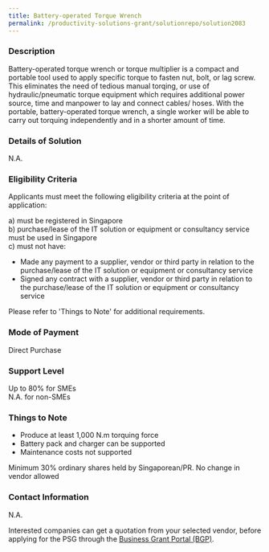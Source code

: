 ```yaml
---
title: Battery-operated Torque Wrench
permalink: /productivity-solutions-grant/solutionrepo/solution2083
---
```


### Description

Battery-operated torque wrench or torque multiplier is a compact and portable tool used to apply specific torque to fasten nut, bolt, or lag screw. This eliminates the need of tedious manual torqing, or use of hydraulic/pneumatic torque equipment which requires additional power source, time and manpower to lay and connect cables/ hoses. With the portable, battery-operated torque wrench, a single worker will be able to carry out torquing independently and in a shorter amount of time. 

### Details of Solution

N.A.

### Eligibility Criteria

Applicants must meet the following eligibility criteria at the point of application:

a) must be registered in Singapore <br>
b) purchase/lease of the IT solution or equipment or consultancy service must be used in Singapore <br>
c) must not have:
- Made any payment to a supplier, vendor or third party in relation to the purchase/lease of the IT solution or equipment or consultancy service
- Signed any contract with a supplier, vendor or third party in relation to the purchase/lease of the IT solution or equipment or consultancy service

Please refer to 'Things to Note' for additional requirements.

### Mode of Payment
Direct Purchase

### Support Level
Up to 80% for SMEs <br>
N.A. for non-SMEs

### Things to Note
- Produce at least 1,000 N.m torquing force 
- Battery pack and charger can be supported
- Maintenance costs not supported

Minimum 30% ordinary shares held by Singaporean/PR. No change in vendor allowed

### Contact Information
N.A.

Interested companies can get a quotation from your selected vendor, before applying for the PSG through the <a target='_blank' href='https://www.businessgrants.gov.sg/'>Business Grant Portal (BGP)</a>.
